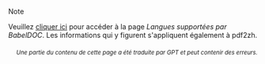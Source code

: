 > [!NOTE]
> Veuillez [cliquer ici](https://funstory-ai.github.io/BabelDOC/supported_languages/) pour accéder à la page *Langues supportées par BabelDOC*. Les informations qui y figurent s'appliquent également à pdf2zh.

<div align="right"> 
<h6><small>Une partie du contenu de cette page a été traduite par GPT et peut contenir des erreurs.</small></h6>